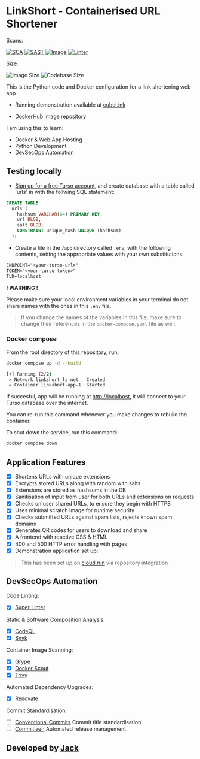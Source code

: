# LinkShort - Containerised URL Shortener

Scans:

[![SCA](https://snyk.io/test/github/jackseceng/LinkShort/badge.svg)](https://snyk.io/test/github/jackseceng/LinkShort)
[![SAST](https://github.com/jackseceng/LinkShort/actions/workflows/codeql.yml/badge.svg)](https://codeql.github.com/)
[![Image](https://github.com/jackseceng/LinkShort/actions/workflows/container.yml/badge.svg)](https://github.com/jackseceng/LinkShort/actions/workflows/container.yml)
[![Linter](https://github.com/jackseceng/LinkShort/actions/workflows/lint.yml/badge.svg)](https://github.com/marketplace/actions/super-linter)

Size:

![Image Size](https://img.shields.io/docker/image-size/jackseceng/linkshort/latest)
![Codebase Size](https://img.shields.io/github/languages/code-size/jackseceng/LinkShort)

This is the Python code and Docker configuration for a link shortening web app

- Running demonstration available at [cubel.ink](https://cubel.ink)

- [DockerHub image repository](https://hub.docker.com/r/jackseceng/linkshort)

I am using this to learn:
- Docker & Web App Hosting
- Python Development
- DevSecOps Automation

## Testing locally

- [Sign up for a free Turso account](https://app.turso.tech/signup), and create database with a table called 'urls' in with the follwing SQL statement:
```SQL
CREATE TABLE
  urls (
    hashsum VARCHAR(64) PRIMARY KEY,
    url BLOB,
    salt BLOB,
    CONSTRAINT unique_hash UNIQUE (hashsum)
  );
```


- Create a file in the `/app` directory called `.env`, with the following contents, setting the appropriate values with your own substitutions:
```txt
ENDPOINT="<your-turso-url>"
TOKEN="<your-turso-token>"
TLD=localhost
```

**! WARNING !**

Please make sure your local environment variables in your terminal do not share names with the ones in this `.env` file.
> If you change the names of the variables in this file, make sure to change their references in the `docker-compose.yaml` file as well.

### Docker compose
From the root directory of this repository, run:
```bash
docker compose up -d --build
```
```bash
[+] Running (2/2)
 ✔ Network linkshort_ls-net   Created
 ✔ Container linkshort-app-1  Started
```

If succesful, app will be running at [http://localhost](http://localhost), it will connect to your Turso database over the internet.

You can re-run this command whenever you make changes to rebuild the container.

To shut down the service, run this command:
```bash
docker compose down
```

## Application Features

- [x] Shortens URLs with unique extensions
- [x] Encrypts stored URLs along with random with salts
- [x] Extensions are stored as hashsums in the DB
- [x] Sanitisation of input from user for both URLs and extensions on requests
- [x] Checks on user shared URLs, to ensure they begin with HTTPS
- [x] Uses minimal scratch image for runtime security
- [x] Checks submitted URLs against spam lists, rejects known spam domains
- [x] Generates QR codes for users to download and share
- [x] A frontend with reactive CSS & HTML
- [x] 400 and 500 HTTP error handling with pages
- [x] Demonstration application set up:

> This has been set up on [cloud.run](https://cloud.run) via repository integration

## DevSecOps Automation

Code Linting:
- [x] [Super Linter](https://github.com/super-linter/super-linter)

Static & Software Composition Analysis:
- [x] [CodeQL](https://codeql.github.com/)
- [x] [Snyk](https://snyk.io)

Container Image Scanning:
- [x] [Grype](https://github.com/anchore/grype/)
- [x] [Docker Scout](https://docs.docker.com/scout/)
- [x] [Trivy](https://trivy.dev/latest/docs/target/container_image/)

Automated Dependency Upgrades:
- [x] [Renovate](https://www.mend.io/free-developer-tools/renovate/)

Commit Standardisation:
- [ ] [Conventional Commits](https://www.conventionalcommits.org/en/v1.0.0/) Commit title standardisation
- [ ] [Commitizen](https://commitizen-tools.github.io/commitizen/) Automated release management

## Developed by [Jack](https://jacksec.engineer)
